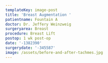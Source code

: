 ```yaml
---
templateKey: image-post
title: 'Breast Augmentation '
patientname: Fountain A
doctor: Dr. Jeffery Weinzweig
surgeryarea: Breast
procedure: Breast Lift
postop: 1 wk post-op
date: '-1382390'
surgerydate: '-345587'
image: /assets/before-and-after-tachmes.jpg
---
```


